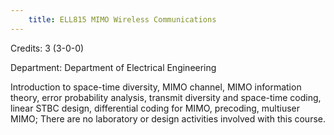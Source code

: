 ```yaml
---
    title: ELL815 MIMO Wireless Communications
---
```

Credits: 3 (3-0-0)

Department: Department of Electrical Engineering

Introduction to space-time diversity, MIMO channel, MIMO information theory, error probability analysis, transmit diversity and space-time coding, linear STBC design, differential coding for MIMO, precoding, multiuser MIMO; There are no laboratory or design activities involved with this course.